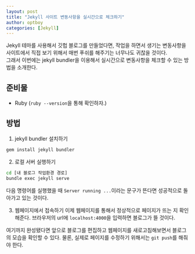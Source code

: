 ```yaml
---
layout: post
title: "Jekyll 사이트 변동사항을 실시간으로 체크하기"
author: optboy
categories: [Jekyll]
---
```


Jekyll 테마를 사용해서 깃헙 블로그를 만들었다면, 작업을 하면서 생기는 변동사항을 사이트에서 직접 보기 위해서 매번 푸쉬를 해주기는 너무나도 귀찮을 것이다.  
그래서 이번에는 jekyll bundler을 이용해서 실시간으로 변동사항을 체크할 수 있는 방법을 소개한다.

## 준비물
- Ruby (`ruby --version`을 통해 확인하자.)

## 방법
1. jekyll bundler 설치하기
```bash
gem install jekyll bundler
```

2. 로컬 서버 실행하기
```bash
cd [내 블로그 작업환경 경로]
bundle exec jekyll serve
```
다음 명령어를 실행했을 때 `Server running ...`이라는 문구가 뜬다면 성공적으로 돌아가고 있는 것이다.  

3. 웹페이지에서 접속하기
이제 웹페이지를 통해서 정상적으로 페이지가 뜨는 지 확인해준다. 브라우저의 url에 `localhost:4000`을 입력하면 블로그가 뜰 것이다.

여기까지 완성됐다면 앞으로 블로그를 편집하고 웹페이지를 새로고침해보면서 블로그의 모습을 확인할 수 있다.
물론, 실제로 페이지를 수정하기 위해서는 `git push`를 해줘야 한다.





